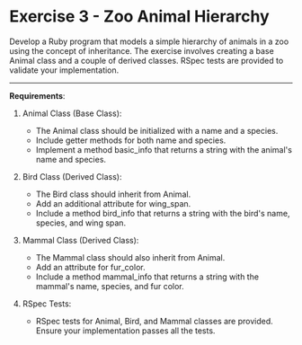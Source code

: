 # Exercise 3 - Zoo Animal Hierarchy

Develop a Ruby program that models a simple hierarchy of animals in a zoo using the concept of inheritance. The exercise involves creating a base Animal class and a couple of derived classes. RSpec tests are provided to validate your implementation.

---

**Requirements**:

1. Animal Class (Base Class):

   - The Animal class should be initialized with a name and a species.
   - Include getter methods for both name and species.
   - Implement a method basic_info that returns a string with the animal's name and species.

2. Bird Class (Derived Class):

   - The Bird class should inherit from Animal.
   - Add an additional attribute for wing_span.
   - Include a method bird_info that returns a string with the bird's name, species, and wing span.

3. Mammal Class (Derived Class):

   - The Mammal class should also inherit from Animal.
   - Add an attribute for fur_color.
   - Include a method mammal_info that returns a string with the mammal's name, species, and fur color.

4. RSpec Tests:

   - RSpec tests for Animal, Bird, and Mammal classes are provided. Ensure your implementation passes all the tests.
